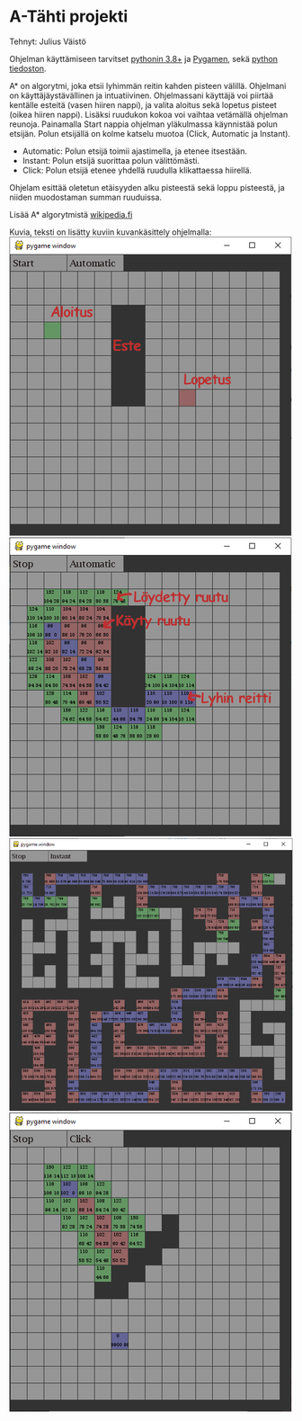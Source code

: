 # A-Tähti projekti
Tehnyt: Julius Väistö

Ohjelman käyttämiseen tarvitset [pythonin 3.8+](https://www.python.org/downloads/) ja [Pygamen](https://www.pygame.org/wiki/GettingStarted), sekä [python tiedoston](a-tahti.py).

A* on algorytmi, joka etsii lyhimmän reitin kahden pisteen välillä. Ohjelmani on käyttäjäystävällinen ja intuatiivinen. Ohjelmassani käyttäjä voi piirtää kentälle esteitä (vasen hiiren nappi), ja valita aloitus sekä lopetus pisteet (oikea hiiren nappi). Lisäksi ruudukon kokoa voi vaihtaa vetämällä ohjelman reunoja. Painamalla Start nappia ohjelman yläkulmassa käynnistää polun etsijän. Polun etsijällä on kolme katselu muotoa (Click, Automatic ja Instant).  
- Automatic: Polun etsijä toimii ajastimella, ja etenee itsestään.  
- Instant: Polun etsijä suorittaa polun välittömästi.
- Click: Polun etsijä etenee yhdellä ruudulla klikattaessa hiirellä.  

Ohjelam esittää oletetun etäisyyden alku pisteestä sekä loppu pisteestä, ja niiden muodostaman summan ruuduissa. 

Lisää A* algorytmistä [wikipedia.fi](https://en.wikipedia.org/wiki/A*_search_algorithm)

Kuvia, teksti on lisätty kuviin kuvankäsittely ohjelmalla:  
![](Images/python_2020-05-08_11-52-37.png)
![](Images/python_2020-05-08_12-01-38.png)
![](Images/python_2020-05-08_12-15-36.png)
![](Images/python_2020-05-08_12-22-40.png)
